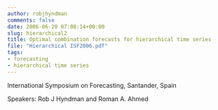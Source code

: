 ```yaml
---
author: robjhyndman
comments: false
date: 2006-06-20 07:08:14+00:00
slug: hierarchical2
title: Optimal combination forecasts for hierarchical time series
file: "Hierarchical ISF2006.pdf"
tags:
- forecasting
- hierarchical time series
---
```


International Symposium on Forecasting, Santander, Spain

Speakers: Rob&nbsp;J&nbsp;Hyndman and Roman A. Ahmed

